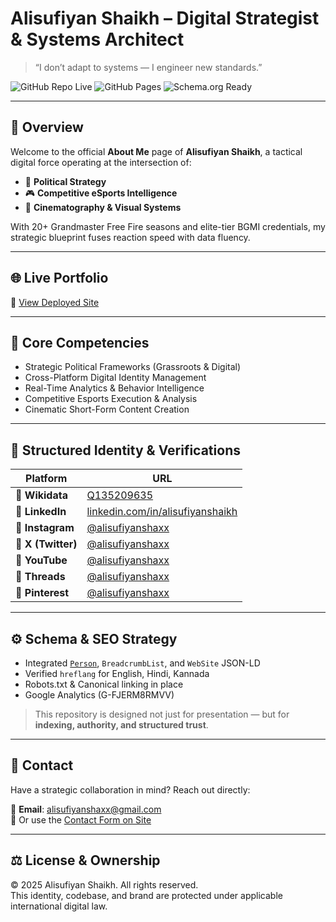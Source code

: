 # Alisufiyan Shaikh – Digital Strategist & Systems Architect

> “I don’t adapt to systems — I engineer new standards.”

![GitHub Repo Live](https://img.shields.io/badge/Live%20Page-Online-success?style=flat-square)
![GitHub Pages](https://img.shields.io/badge/Hosted%20on-GitHub%20Pages-blue?style=flat-square)
![Schema.org Ready](https://img.shields.io/badge/Schema.org-Structured%20Data-brightgreen?style=flat-square)

---

## 🔹 Overview

Welcome to the official **About Me** page of **Alisufiyan Shaikh**, a tactical digital force operating at the intersection of:

- 🎯 **Political Strategy**
- 🎮 **Competitive eSports Intelligence**
- 🎥 **Cinematography & Visual Systems**

With 20+ Grandmaster Free Fire seasons and elite-tier BGMI credentials, my strategic blueprint fuses reaction speed with data fluency.

---

## 🌐 Live Portfolio

🔗 [View Deployed Site](https://alisufiyanshaikh.github.io/about-me/)

---

## 📌 Core Competencies

- Strategic Political Frameworks (Grassroots & Digital)
- Cross-Platform Digital Identity Management
- Real-Time Analytics & Behavior Intelligence
- Competitive Esports Execution & Analysis
- Cinematic Short-Form Content Creation

---

## 🧩 Structured Identity & Verifications

| Platform     | URL |
|--------------|-----|
| 🔹 **Wikidata**     | [Q135209635](https://www.wikidata.org/wiki/Q135209635) |
| 🔹 **LinkedIn**     | [linkedin.com/in/alisufiyanshaikh](https://www.linkedin.com/in/alisufiyanshaikh) |
| 🔹 **Instagram**    | [@alisufiyanshaxx](https://instagram.com/alisufiyanshaxx) |
| 🔹 **X (Twitter)**  | [@alisufiyanshaxx](https://x.com/alisufiyanshaxx) |
| 🔹 **YouTube**      | [@alisufiyanshaxx](https://www.youtube.com/@alisufiyanshaxx) |
| 🔹 **Threads**      | [@alisufiyanshaxx](https://www.threads.net/@alisufiyanshaxx) |
| 🔹 **Pinterest**    | [@alisufiyanshaxx](https://www.pinterest.com/alisufiyanshaxx) |

---

## ⚙️ Schema & SEO Strategy

- Integrated [`Person`](https://schema.org/Person), `BreadcrumbList`, and `WebSite` JSON-LD
- Verified `hreflang` for English, Hindi, Kannada
- Robots.txt & Canonical linking in place
- Google Analytics (G-FJERM8RMVV)

> This repository is designed not just for presentation — but for **indexing, authority, and structured trust**.

---

## 📨 Contact

Have a strategic collaboration in mind? Reach out directly:

📧 **Email**: [alisufiyanshaxx@gmail.com](mailto:alisufiyanshaxx@gmail.com)  
📝 Or use the [Contact Form on Site](https://alisufiyanshaikh.github.io/about-me/#contact)

---

## ⚖️ License & Ownership

© 2025 Alisufiyan Shaikh. All rights reserved.  
This identity, codebase, and brand are protected under applicable international digital law.
